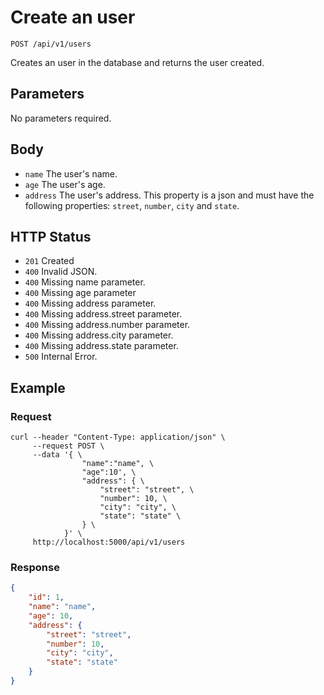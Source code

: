 # Create an user

```
POST /api/v1/users
```

Creates an user in the database and returns the user created.

## Parameters

No parameters required.

## Body

* `name` The user's name.
* `age` The user's age.
* `address` The user's address. This property is a json and must have the following properties: `street`, `number`, `city` and `state`.

## HTTP Status

* `201` Created
* `400` Invalid JSON.
* `400` Missing name parameter.
* `400` Missing age parameter
* `400` Missing address parameter.
* `400` Missing address.street parameter.
* `400` Missing address.number parameter.
* `400` Missing address.city parameter.
* `400` Missing address.state parameter.
* `500` Internal Error.

## Example

### Request

```
curl --header "Content-Type: application/json" \
     --request POST \
     --data '{ \
                "name":"name", \
                "age":10', \
                "address": { \
                    "street": "street", \
                    "number": 10, \
                    "city": "city", \
                    "state": "state" \
                } \
            }' \
     http://localhost:5000/api/v1/users
```

### Response

```json
{
    "id": 1,
    "name": "name",
    "age": 10,
    "address": {
        "street": "street",
        "number": 10,
        "city": "city",
        "state": "state"
    }
}
```